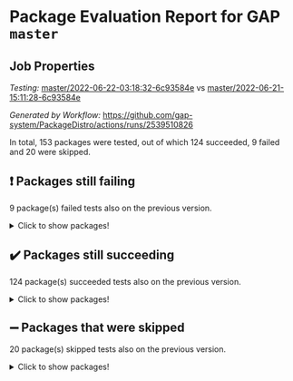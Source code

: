 # Package Evaluation Report for GAP `master`

## Job Properties

*Testing:* [master/2022-06-22-03:18:32-6c93584e](https://github.com/gap-system/PackageDistro/blob/data/reports/master/2022-06-22-03:18:32-6c93584e) vs [master/2022-06-21-15:11:28-6c93584e](https://github.com/gap-system/PackageDistro/blob/data/reports/master/2022-06-21-15:11:28-6c93584e)

*Generated by Workflow:* https://github.com/gap-system/PackageDistro/actions/runs/2539510826

In total, 153 packages were tested, out of which 124 succeeded, 9 failed and 20 were skipped.

## :exclamation: Packages still failing

9 package(s) failed tests also on the previous version.
<details><summary>Click to show packages!</summary>

- fining 1.4.1 [(failure)](https://github.com/gap-system/PackageDistro/runs/6996599523?check_suite_focus=true)
- francy 1.2.4 [(failure)](https://github.com/gap-system/PackageDistro/runs/6996599820?check_suite_focus=true)
- hap 1.41 [(failure)](https://github.com/gap-system/PackageDistro/runs/6996600562?check_suite_focus=true)
- normalizinterface 1.3.2 [(failure)](https://github.com/gap-system/PackageDistro/runs/6996602401?check_suite_focus=true)
- packagemanager 1.2 [(failure)](https://github.com/gap-system/PackageDistro/runs/6996602728?check_suite_focus=true)
- rcwa 4.6.4 [(failure)](https://github.com/gap-system/PackageDistro/runs/6996603254?check_suite_focus=true)
- recog 1.3.2 [(failure)](https://github.com/gap-system/PackageDistro/runs/6996603350?check_suite_focus=true)
- semigroups 4.0.0 [(failure)](https://github.com/gap-system/PackageDistro/runs/6996603550?check_suite_focus=true)
- ugaly 4.0.2 [(failure)](https://github.com/gap-system/PackageDistro/runs/6996604350?check_suite_focus=true)
</details>

## :heavy_check_mark: Packages still succeeding

124 package(s) succeeded tests also on the previous version.
<details><summary>Click to show packages!</summary>

- ace 5.4 [(success)](https://github.com/gap-system/PackageDistro/runs/6996597501?check_suite_focus=true)
- aclib 1.3.2 [(success)](https://github.com/gap-system/PackageDistro/runs/6996597589?check_suite_focus=true)
- agt 0.2 [(success)](https://github.com/gap-system/PackageDistro/runs/6996597633?check_suite_focus=true)
- alnuth 3.2.1 [(success)](https://github.com/gap-system/PackageDistro/runs/6996597673?check_suite_focus=true)
- anupq 3.2.6 [(success)](https://github.com/gap-system/PackageDistro/runs/6996597712?check_suite_focus=true)
- atlasrep 2.1.2 [(success)](https://github.com/gap-system/PackageDistro/runs/6996597752?check_suite_focus=true)
- autodoc 2022.03.10 [(success)](https://github.com/gap-system/PackageDistro/runs/6996597814?check_suite_focus=true)
- automata 1.15 [(success)](https://github.com/gap-system/PackageDistro/runs/6996597859?check_suite_focus=true)
- automgrp 1.3.2 [(success)](https://github.com/gap-system/PackageDistro/runs/6996597915?check_suite_focus=true)
- autpgrp 1.10.2 [(success)](https://github.com/gap-system/PackageDistro/runs/6996598006?check_suite_focus=true)
- cap 2022.06-04 [(success)](https://github.com/gap-system/PackageDistro/runs/6996598047?check_suite_focus=true)
- caratinterface 2.3.3 [(success)](https://github.com/gap-system/PackageDistro/runs/6996598092?check_suite_focus=true)
- cddinterface 2020.06.24 [(success)](https://github.com/gap-system/PackageDistro/runs/6996598162?check_suite_focus=true)
- circle 1.6.5 [(success)](https://github.com/gap-system/PackageDistro/runs/6996598236?check_suite_focus=true)
- classicpres 1.22 [(success)](https://github.com/gap-system/PackageDistro/runs/6996598295?check_suite_focus=true)
- cohomolo 1.6.10 [(success)](https://github.com/gap-system/PackageDistro/runs/6996598433?check_suite_focus=true)
- congruence 1.2.4 [(success)](https://github.com/gap-system/PackageDistro/runs/6996598495?check_suite_focus=true)
- corelg 1.56 [(success)](https://github.com/gap-system/PackageDistro/runs/6996598546?check_suite_focus=true)
- crime 1.6 [(success)](https://github.com/gap-system/PackageDistro/runs/6996598604?check_suite_focus=true)
- crisp 1.4.5 [(success)](https://github.com/gap-system/PackageDistro/runs/6996598645?check_suite_focus=true)
- crypting 0.10 [(success)](https://github.com/gap-system/PackageDistro/runs/6996598696?check_suite_focus=true)
- cryst 4.1.24 [(success)](https://github.com/gap-system/PackageDistro/runs/6996598735?check_suite_focus=true)
- crystcat 1.1.9 [(success)](https://github.com/gap-system/PackageDistro/runs/6996598784?check_suite_focus=true)
- ctbllib 1.3.4 [(success)](https://github.com/gap-system/PackageDistro/runs/6996598829?check_suite_focus=true)
- cubefree 1.19 [(success)](https://github.com/gap-system/PackageDistro/runs/6996598930?check_suite_focus=true)
- curlinterface 2.2.2 [(success)](https://github.com/gap-system/PackageDistro/runs/6996598975?check_suite_focus=true)
- cvec 2.7.5 [(success)](https://github.com/gap-system/PackageDistro/runs/6996599022?check_suite_focus=true)
- datastructures 0.2.7 [(success)](https://github.com/gap-system/PackageDistro/runs/6996599070?check_suite_focus=true)
- deepthought 1.0.5 [(success)](https://github.com/gap-system/PackageDistro/runs/6996599108?check_suite_focus=true)
- design 1.7 [(success)](https://github.com/gap-system/PackageDistro/runs/6996599148?check_suite_focus=true)
- difsets 2.3.1 [(success)](https://github.com/gap-system/PackageDistro/runs/6996599181?check_suite_focus=true)
- digraphs 1.5.3 [(success)](https://github.com/gap-system/PackageDistro/runs/6996599226?check_suite_focus=true)
- edim 1.3.5 [(success)](https://github.com/gap-system/PackageDistro/runs/6996599269?check_suite_focus=true)
- example 4.3.1 [(success)](https://github.com/gap-system/PackageDistro/runs/6996599325?check_suite_focus=true)
- factint 1.6.3 [(success)](https://github.com/gap-system/PackageDistro/runs/6996599368?check_suite_focus=true)
- ferret 1.0.7 [(success)](https://github.com/gap-system/PackageDistro/runs/6996599411?check_suite_focus=true)
- fga 1.4.0 [(success)](https://github.com/gap-system/PackageDistro/runs/6996599463?check_suite_focus=true)
- float 1.0.3 [(success)](https://github.com/gap-system/PackageDistro/runs/6996599577?check_suite_focus=true)
- format 1.4.3 [(success)](https://github.com/gap-system/PackageDistro/runs/6996599633?check_suite_focus=true)
- forms 1.2.7 [(success)](https://github.com/gap-system/PackageDistro/runs/6996599682?check_suite_focus=true)
- fplsa 1.2.5 [(success)](https://github.com/gap-system/PackageDistro/runs/6996599727?check_suite_focus=true)
- fr 2.4.8 [(success)](https://github.com/gap-system/PackageDistro/runs/6996599766?check_suite_focus=true)
- fwtree 1.3 [(success)](https://github.com/gap-system/PackageDistro/runs/6996599864?check_suite_focus=true)
- gbnp 1.0.5 [(success)](https://github.com/gap-system/PackageDistro/runs/6996599957?check_suite_focus=true)
- generalizedmorphismsforcap 2022.05-01 [(success)](https://github.com/gap-system/PackageDistro/runs/6996600013?check_suite_focus=true)
- genss 1.6.6 [(success)](https://github.com/gap-system/PackageDistro/runs/6996600093?check_suite_focus=true)
- gradedringforhomalg 2022.03-01 [(success)](https://github.com/gap-system/PackageDistro/runs/6996600154?check_suite_focus=true)
- grape 4.8.5 [(success)](https://github.com/gap-system/PackageDistro/runs/6996600216?check_suite_focus=true)
- groupoids 1.69 [(success)](https://github.com/gap-system/PackageDistro/runs/6996600300?check_suite_focus=true)
- grpconst 2.6.2 [(success)](https://github.com/gap-system/PackageDistro/runs/6996600385?check_suite_focus=true)
- guarana 0.96.3 [(success)](https://github.com/gap-system/PackageDistro/runs/6996600436?check_suite_focus=true)
- guava 3.16 [(success)](https://github.com/gap-system/PackageDistro/runs/6996600510?check_suite_focus=true)
- hapcryst 0.1.14 [(success)](https://github.com/gap-system/PackageDistro/runs/6996600608?check_suite_focus=true)
- hecke 1.5.3 [(success)](https://github.com/gap-system/PackageDistro/runs/6996600651?check_suite_focus=true)
- help 3.5 [(success)](https://github.com/gap-system/PackageDistro/runs/6996600702?check_suite_focus=true)
- idrel 2.44 [(success)](https://github.com/gap-system/PackageDistro/runs/6996600753?check_suite_focus=true)
- images 1.3.1 [(success)](https://github.com/gap-system/PackageDistro/runs/6996600788?check_suite_focus=true)
- intpic 0.3.0 [(success)](https://github.com/gap-system/PackageDistro/runs/6996600857?check_suite_focus=true)
- io 4.7.2 [(success)](https://github.com/gap-system/PackageDistro/runs/6996600905?check_suite_focus=true)
- irredsol 1.4.3 [(success)](https://github.com/gap-system/PackageDistro/runs/6996600954?check_suite_focus=true)
- json 2.1.0 [(success)](https://github.com/gap-system/PackageDistro/runs/6996601014?check_suite_focus=true)
- jupyterkernel 1.4.1 [(success)](https://github.com/gap-system/PackageDistro/runs/6996601076?check_suite_focus=true)
- jupyterviz 1.5.1 [(success)](https://github.com/gap-system/PackageDistro/runs/6996601114?check_suite_focus=true)
- kan 1.34 [(success)](https://github.com/gap-system/PackageDistro/runs/6996601162?check_suite_focus=true)
- kbmag 1.5.9 [(success)](https://github.com/gap-system/PackageDistro/runs/6996601202?check_suite_focus=true)
- laguna 3.9.5 [(success)](https://github.com/gap-system/PackageDistro/runs/6996601247?check_suite_focus=true)
- liealgdb 2.2.1 [(success)](https://github.com/gap-system/PackageDistro/runs/6996601292?check_suite_focus=true)
- liepring 2.6 [(success)](https://github.com/gap-system/PackageDistro/runs/6996601331?check_suite_focus=true)
- liering 2.4.2 [(success)](https://github.com/gap-system/PackageDistro/runs/6996601399?check_suite_focus=true)
- linearalgebraforcap 2022.06-02 [(success)](https://github.com/gap-system/PackageDistro/runs/6996601465?check_suite_focus=true)
- loops 3.4.1 [(success)](https://github.com/gap-system/PackageDistro/runs/6996601605?check_suite_focus=true)
- lpres 1.0.3 [(success)](https://github.com/gap-system/PackageDistro/runs/6996601730?check_suite_focus=true)
- majoranaalgebras 1.4 [(success)](https://github.com/gap-system/PackageDistro/runs/6996601837?check_suite_focus=true)
- mapclass 1.4.5 [(success)](https://github.com/gap-system/PackageDistro/runs/6996601982?check_suite_focus=true)
- matgrp 0.64 [(success)](https://github.com/gap-system/PackageDistro/runs/6996602087?check_suite_focus=true)
- modisom 2.5.2 [(success)](https://github.com/gap-system/PackageDistro/runs/6996602163?check_suite_focus=true)
- modulepresentationsforcap 2022.05-03 [(success)](https://github.com/gap-system/PackageDistro/runs/6996602211?check_suite_focus=true)
- monoidalcategories 2022.06-06 [(success)](https://github.com/gap-system/PackageDistro/runs/6996602246?check_suite_focus=true)
- nconvex 2020.11-04 [(success)](https://github.com/gap-system/PackageDistro/runs/6996602287?check_suite_focus=true)
- nilmat 1.4.1 [(success)](https://github.com/gap-system/PackageDistro/runs/6996602322?check_suite_focus=true)
- nock 1.5 [(success)](https://github.com/gap-system/PackageDistro/runs/6996602363?check_suite_focus=true)
- nq 2.5.8 [(success)](https://github.com/gap-system/PackageDistro/runs/6996602454?check_suite_focus=true)
- numericalsgps 1.3.0 [(success)](https://github.com/gap-system/PackageDistro/runs/6996602510?check_suite_focus=true)
- openmath 11.5.1 [(success)](https://github.com/gap-system/PackageDistro/runs/6996602576?check_suite_focus=true)
- orb 4.8.4 [(success)](https://github.com/gap-system/PackageDistro/runs/6996602633?check_suite_focus=true)
- patternclass 2.4.2 [(success)](https://github.com/gap-system/PackageDistro/runs/6996602800?check_suite_focus=true)
- permut 2.0.4 [(success)](https://github.com/gap-system/PackageDistro/runs/6996602866?check_suite_focus=true)
- polenta 1.3.10 [(success)](https://github.com/gap-system/PackageDistro/runs/6996602941?check_suite_focus=true)
- polymaking 0.8.6 [(success)](https://github.com/gap-system/PackageDistro/runs/6996602998?check_suite_focus=true)
- primgrp 3.4.2 [(success)](https://github.com/gap-system/PackageDistro/runs/6996603053?check_suite_focus=true)
- profiling 2.5.0 [(success)](https://github.com/gap-system/PackageDistro/runs/6996603105?check_suite_focus=true)
- qpa 1.33 [(success)](https://github.com/gap-system/PackageDistro/runs/6996603141?check_suite_focus=true)
- quagroup 1.8.3 [(success)](https://github.com/gap-system/PackageDistro/runs/6996603179?check_suite_focus=true)
- radiroot 2.9 [(success)](https://github.com/gap-system/PackageDistro/runs/6996603212?check_suite_focus=true)
- rds 1.8 [(success)](https://github.com/gap-system/PackageDistro/runs/6996603309?check_suite_focus=true)
- repndecomp 1.2.1 [(success)](https://github.com/gap-system/PackageDistro/runs/6996603387?check_suite_focus=true)
- repsn 3.1.0 [(success)](https://github.com/gap-system/PackageDistro/runs/6996603437?check_suite_focus=true)
- resclasses 4.7.2 [(success)](https://github.com/gap-system/PackageDistro/runs/6996603473?check_suite_focus=true)
- scscp 2.3.1 [(success)](https://github.com/gap-system/PackageDistro/runs/6996603515?check_suite_focus=true)
- sglppow 2.2 [(success)](https://github.com/gap-system/PackageDistro/runs/6996603598?check_suite_focus=true)
- sgpviz 0.999.5 [(success)](https://github.com/gap-system/PackageDistro/runs/6996603649?check_suite_focus=true)
- simpcomp 2.1.14 [(success)](https://github.com/gap-system/PackageDistro/runs/6996603681?check_suite_focus=true)
- singular 2020.12.18 [(success)](https://github.com/gap-system/PackageDistro/runs/6996603720?check_suite_focus=true)
- sla 1.5.3 [(success)](https://github.com/gap-system/PackageDistro/runs/6996603768?check_suite_focus=true)
- smallgrp 1.5 [(success)](https://github.com/gap-system/PackageDistro/runs/6996603821?check_suite_focus=true)
- smallsemi 0.6.13 [(success)](https://github.com/gap-system/PackageDistro/runs/6996603861?check_suite_focus=true)
- sonata 2.9.4 [(success)](https://github.com/gap-system/PackageDistro/runs/6996603907?check_suite_focus=true)
- sophus 1.25 [(success)](https://github.com/gap-system/PackageDistro/runs/6996603954?check_suite_focus=true)
- spinsym 1.5.2 [(success)](https://github.com/gap-system/PackageDistro/runs/6996604037?check_suite_focus=true)
- symbcompcc 1.3.2 [(success)](https://github.com/gap-system/PackageDistro/runs/6996604091?check_suite_focus=true)
- thelma 1.3 [(success)](https://github.com/gap-system/PackageDistro/runs/6996604145?check_suite_focus=true)
- tomlib 1.2.9 [(success)](https://github.com/gap-system/PackageDistro/runs/6996604199?check_suite_focus=true)
- toric 1.9.5 [(success)](https://github.com/gap-system/PackageDistro/runs/6996604261?check_suite_focus=true)
- transgrp 3.6.2 [(success)](https://github.com/gap-system/PackageDistro/runs/6996604307?check_suite_focus=true)
- unipot 1.5 [(success)](https://github.com/gap-system/PackageDistro/runs/6996604400?check_suite_focus=true)
- unitlib 4.1.0 [(success)](https://github.com/gap-system/PackageDistro/runs/6996604438?check_suite_focus=true)
- utils 0.72 [(success)](https://github.com/gap-system/PackageDistro/runs/6996604475?check_suite_focus=true)
- uuid 0.7 [(success)](https://github.com/gap-system/PackageDistro/runs/6996604521?check_suite_focus=true)
- walrus 0.9991 [(success)](https://github.com/gap-system/PackageDistro/runs/6996604593?check_suite_focus=true)
- wedderga 4.10.2 [(success)](https://github.com/gap-system/PackageDistro/runs/6996604658?check_suite_focus=true)
- xmod 2.88 [(success)](https://github.com/gap-system/PackageDistro/runs/6996604700?check_suite_focus=true)
- xmodalg 1.22 [(success)](https://github.com/gap-system/PackageDistro/runs/6996604746?check_suite_focus=true)
- yangbaxter 0.10.0 [(success)](https://github.com/gap-system/PackageDistro/runs/6996604785?check_suite_focus=true)
- zeromqinterface 0.13 [(success)](https://github.com/gap-system/PackageDistro/runs/6996604847?check_suite_focus=true)
</details>

## :heavy_minus_sign: Packages that were skipped

20 package(s) skipped tests also on the previous version.
<details><summary>Click to show packages!</summary>

- 4ti2interface 2022.03-01 [(skipped)](https://github.com/gap-system/PackageDistro/runs/6996496180?check_suite_focus=true)
- browse 1.8.14 [(skipped)](https://github.com/gap-system/PackageDistro/runs/6996496180?check_suite_focus=true)
- examplesforhomalg 2022.03-01 [(skipped)](https://github.com/gap-system/PackageDistro/runs/6996496180?check_suite_focus=true)
- gapdoc 1.6.5 [(skipped)](https://github.com/gap-system/PackageDistro/runs/6996496180?check_suite_focus=true)
- gauss 2022.03-01 [(skipped)](https://github.com/gap-system/PackageDistro/runs/6996496180?check_suite_focus=true)
- gaussforhomalg 2022.03-01 [(skipped)](https://github.com/gap-system/PackageDistro/runs/6996496180?check_suite_focus=true)
- gradedmodules 2022.03-01 [(skipped)](https://github.com/gap-system/PackageDistro/runs/6996496180?check_suite_focus=true)
- homalg 2022.03-01 [(skipped)](https://github.com/gap-system/PackageDistro/runs/6996496180?check_suite_focus=true)
- homalgtocas 2022.03-01 [(skipped)](https://github.com/gap-system/PackageDistro/runs/6996496180?check_suite_focus=true)
- io_forhomalg 2022.03-01 [(skipped)](https://github.com/gap-system/PackageDistro/runs/6996496180?check_suite_focus=true)
- itc 1.5.1 [(skipped)](https://github.com/gap-system/PackageDistro/runs/6996496180?check_suite_focus=true)
- localizeringforhomalg 2022.03-01 [(skipped)](https://github.com/gap-system/PackageDistro/runs/6996496180?check_suite_focus=true)
- matricesforhomalg 2022.04-01 [(skipped)](https://github.com/gap-system/PackageDistro/runs/6996496180?check_suite_focus=true)
- modules 2022.03-01 [(skipped)](https://github.com/gap-system/PackageDistro/runs/6996496180?check_suite_focus=true)
- polycyclic 2.16 [(skipped)](https://github.com/gap-system/PackageDistro/runs/6996496180?check_suite_focus=true)
- ringsforhomalg 2022.04-01 [(skipped)](https://github.com/gap-system/PackageDistro/runs/6996496180?check_suite_focus=true)
- sco 2022.03-01 [(skipped)](https://github.com/gap-system/PackageDistro/runs/6996496180?check_suite_focus=true)
- toolsforhomalg 2022.05-01 [(skipped)](https://github.com/gap-system/PackageDistro/runs/6996496180?check_suite_focus=true)
- toricvarieties 2022.03.23 [(skipped)](https://github.com/gap-system/PackageDistro/runs/6996496180?check_suite_focus=true)
- xgap 4.31 [(skipped)](https://github.com/gap-system/PackageDistro/runs/6996496180?check_suite_focus=true)
</details>

